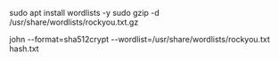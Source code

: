 sudo apt install wordlists -y
sudo gzip -d /usr/share/wordlists/rockyou.txt.gz

john --format=sha512crypt --wordlist=/usr/share/wordlists/rockyou.txt hash.txt
